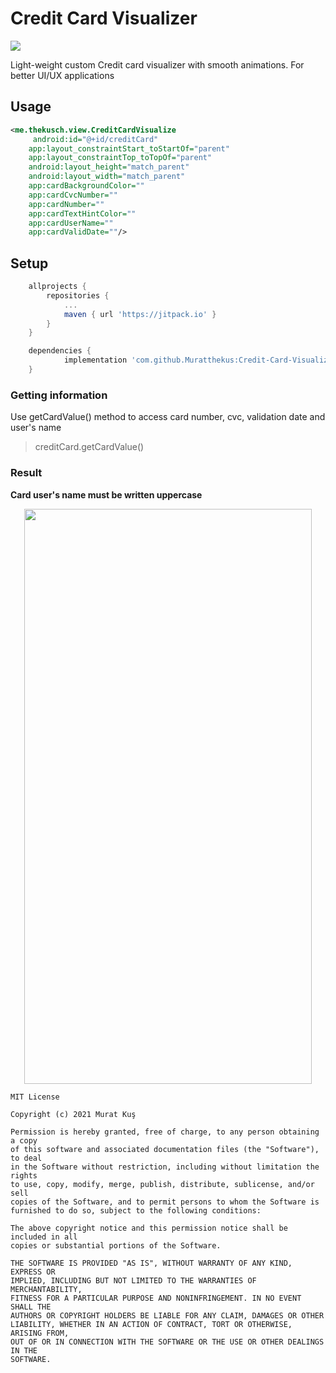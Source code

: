 # Credit Card Visualizer

[![](https://jitpack.io/v/Muratthekus/Credit-Card-Visualizer.svg)](https://jitpack.io/#Muratthekus/Credit-Card-Visualizer)

Light-weight custom Credit card visualizer with smooth animations. For better UI/UX applications

## Usage

```xml
<me.thekusch.view.CreditCardVisualize
     android:id="@+id/creditCard"
    app:layout_constraintStart_toStartOf="parent"
    app:layout_constraintTop_toTopOf="parent"
    android:layout_height="match_parent"
    android:layout_width="match_parent"
    app:cardBackgroundColor=""
    app:cardCvcNumber=""
    app:cardNumber=""
    app:cardTextHintColor=""
    app:cardUserName=""
    app:cardValidDate=""/>

```


## Setup

```gradle
	allprojects {
		repositories {
			...
			maven { url 'https://jitpack.io' }
		}
	}

	dependencies {
	        implementation 'com.github.Muratthekus:Credit-Card-Visualizer:v1.0'
	}

```

### Getting information

Use getCardValue() method to access card number, cvc, validation date and user's name
 > creditCard.getCardValue()

### Result
**Card user's name must be written uppercase**

<p align="center">
  <img width="460" height="920" src="https://user-images.githubusercontent.com/45212967/104377349-6f12d700-5537-11eb-9f83-b22bbf28bf7f.gif">
</p>

 
```
MIT License

Copyright (c) 2021 Murat Kuş

Permission is hereby granted, free of charge, to any person obtaining a copy
of this software and associated documentation files (the "Software"), to deal
in the Software without restriction, including without limitation the rights
to use, copy, modify, merge, publish, distribute, sublicense, and/or sell
copies of the Software, and to permit persons to whom the Software is
furnished to do so, subject to the following conditions:

The above copyright notice and this permission notice shall be included in all
copies or substantial portions of the Software.

THE SOFTWARE IS PROVIDED "AS IS", WITHOUT WARRANTY OF ANY KIND, EXPRESS OR
IMPLIED, INCLUDING BUT NOT LIMITED TO THE WARRANTIES OF MERCHANTABILITY,
FITNESS FOR A PARTICULAR PURPOSE AND NONINFRINGEMENT. IN NO EVENT SHALL THE
AUTHORS OR COPYRIGHT HOLDERS BE LIABLE FOR ANY CLAIM, DAMAGES OR OTHER
LIABILITY, WHETHER IN AN ACTION OF CONTRACT, TORT OR OTHERWISE, ARISING FROM,
OUT OF OR IN CONNECTION WITH THE SOFTWARE OR THE USE OR OTHER DEALINGS IN THE
SOFTWARE.
```
